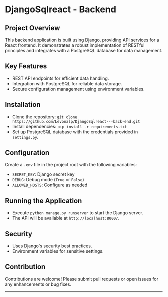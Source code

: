 # DjangoSqlreact - Backend

## Project Overview

This backend application is built using Django, providing API services for a React frontend. It demonstrates a robust implementation of RESTful principles and integrates with a PostgreSQL database for data management.

## Key Features

- REST API endpoints for efficient data handling.
- Integration with PostgreSQL for reliable data storage.
- Secure configuration management using environment variables.

## Installation

- Clone the repository: `git clone https://github.com/Levonalp/DjangoSqlreact---back-end.git`
- Install dependencies: `pip install -r requirements.txt`
- Set up PostgreSQL database with the credentials provided in `settings.py`.

## Configuration

Create a `.env` file in the project root with the following variables:

- `SECRET_KEY`: Django secret key
- `DEBUG`: Debug mode (`True` or `False`)
- `ALLOWED_HOSTS`: Configure as needed

## Running the Application

- Execute `python manage.py runserver` to start the Django server.
- The API will be available at `http://localhost:8000/`.

## Security

- Uses Django's security best practices.
- Environment variables for sensitive settings.

## Contribution

Contributions are welcome! Please submit pull requests or open issues for any enhancements or bug fixes.

---
